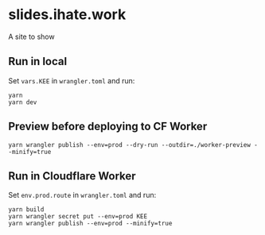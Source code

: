 # slides.ihate.work

A site to show 

## Run in local

Set `vars.KEE` in `wrangler.toml` and run:

```
yarn
yarn dev
```

## Preview before deploying to CF Worker

```
yarn wrangler publish --env=prod --dry-run --outdir=./worker-preview --minify=true
```

## Run in Cloudflare Worker

Set `env.prod.route` in `wrangler.toml` and run:

```
yarn build
yarn wrangler secret put --env=prod KEE
yarn wrangler publish --env=prod --minify=true
```
